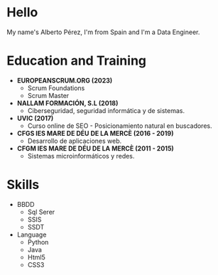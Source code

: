 # Hello 
My name's Alberto Pérez, I'm from Spain and I'm a Data Engineer.

# Education and Training
* **EUROPEANSCRUM.ORG (2023)**
    * Scrum Foundations
    * Scrum Master
* **NALLAM FORMACIÓN, S.L (2018)**
    * Ciberseguridad, seguridad informática y de sistemas.
* **UVIC (2017)**
    * Curso online de SEO - Posicionamiento natural en buscadores.
* **CFGS IES MARE DE DÉU DE LA MERCÈ (2016 - 2019)**
    * Desarrollo de aplicaciones web.
* **CFGM IES MARE DE DÉU DE LA MERCÈ (2011 - 2015)**
    * Sistemas microinformáticos y redes.

# Skills
* BBDD
  * Sql Serer
  * SSIS
  * SSDT
* Language
  * Python
  * Java
  * Html5
  * CSS3
